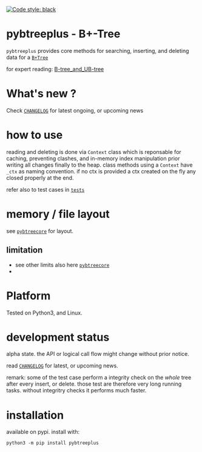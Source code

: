 
[![Code style: black](https://img.shields.io/badge/code%20style-black-000000.svg)](https://github.com/psf/black)


# pybtreeplus - B+-Tree 

`pybtreeplus` provides core methods for searching, inserting, and deleting data for a 
[`B+Tree`](https://en.wikipedia.org/wiki/B%2B_tree) 

for expert reading: 
[B-tree_and_UB-tree](http://www.scholarpedia.org/article/B-tree_and_UB-tree)


# What's new ?

Check
[`CHANGELOG`](https://github.com/kr-g/pybtreeplus/blob/main/CHANGELOG.MD)
for latest ongoing, or upcoming news


# how to use

reading and deleting is done via `Context` class which is reponsable for caching, preventing clashes,
and in-memory index manipulation prior writing all changes finally to the heap.
class methods using a `Context` have `_ctx` as naming convention.
if no ctx is provided a ctx created on the fly any closed properly at the end.

refer also to test cases in [`tests`](https://github.com/kr-g/pybtreeplus/blob/main/tests)


# memory / file layout

see [`pybtreecore`](https://github.com/kr-g/pybtreecore/) for layout.


## limitation

- see other limits also here [`pybtreecore`](https://github.com/kr-g/pybtreecore/)
- 

# Platform

Tested on Python3, and Linux.


# development status

alpha state.
the API or logical call flow might change without prior notice.

read [`CHANGELOG`](https://github.com/kr-g/pybtreeplus/blob/main/CHANGELOG.MD)
for latest, or upcoming news.

remark: some of the test case perform a integrity check on the _whole_ tree after every insert, or delete.
those test are therefore very long running tasks. without integritry checks it performs much faster.


# installation
    
available on pypi. install with:

    python3 -m pip install pybtreeplus
    
